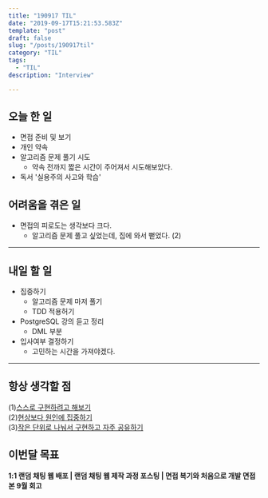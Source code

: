```yaml
---
title: "190917 TIL"
date: "2019-09-17T15:21:53.583Z"
template: "post"
draft: false
slug: "/posts/190917til"
category: "TIL"
tags:
  - "TIL"
description: "Interview"

---
```


## 오늘 한 일

- 면접 준비 및 보기
- 개인 약속
- 알고리즘 문제 풀기 시도
  - 약속 전까지 짧은 시간이 주어져서 시도해보았다.
- 독서 '실용주의 사고와 학습'

## 어려움을 겪은 일

- 면접의 피로도는 생각보다 크다.
  - 알고리즘 문제 풀고 싶었는데, 집에 와서 뻗었다. (2)

---

## 내일 할 일

- 집중하기
  - 알고리즘 문제 마저 풀기
  - TDD 적용허기
- PostgreSQL 강의 듣고 정리
  - DML 부분
- 입사여부 결정하기
  - 고민하는 시간을 가져야겠다.

------



## 항상 생각할 점

(1)<u>스스로 구현하려고 해보기</u> <br>(2)<u>현상보다 원인에 집중하기</u> <br>(3)<u>작은 단위로 나눠서 구현하고 자주 공유하기</u>



## 이번달 목표

**1:1 랜덤 채팅 웹 배포 | 랜덤 채팅 웹 제작 과정 포스팅 | 면접 복기와 처음으로 개발 면접 본 9월 회고**

